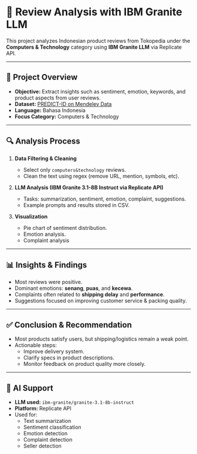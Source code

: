 # 🧠 Review Analysis with IBM Granite LLM
This project analyzes Indonesian product reviews from Tokopedia under the **Computers & Technology** category using **IBM Granite LLM** via Replicate API.

---

## 📌 Project Overview
- **Objective:** Extract insights such as sentiment, emotion, keywords, and product aspects from user reviews.
- **Dataset:** [PREDICT-ID on Mendeley Data](https://data.mendeley.com/datasets/p43jmr7zr2/1)
- **Language:** Bahasa Indonesia
- **Focus Category:** Computers & Technology

---

## 🔍 Analysis Process
1. **Data Filtering & Cleaning**
   - Select only `computers&technology` reviews.
   - Clean the text using regex (remove URL, mention, symbols, etc).

2. **LLM Analysis (IBM Granite 3.1-8B Instruct via Replicate API)**
   - Tasks: summarization, sentiment, emotion, complaint, suggestions.
   - Example prompts and results stored in CSV.

3. **Visualization**
   - Pie chart of sentiment distribution.
   - Emotion analysis.
   - Complaint analysis

---

## 📊 Insights & Findings
- Most reviews were positive.
- Dominant emotions: **senang**, **puas**, and **kecewa**.
- Complaints often related to **shipping delay** and **performance**.
- Suggestions focused on improving customer service & packing quality.

---

## ✅ Conclusion & Recommendation
- Most products satisfy users, but shipping/logistics remain a weak point.
- Actionable steps:
  - Improve delivery system.
  - Clarify specs in product descriptions.
  - Monitor feedback on product quality more closely.

---

## 🤖 AI Support
- **LLM used:** `ibm-granite/granite-3.1-8b-instruct`
- **Platform:** Replicate API
- Used for:
  - Text summarization
  - Sentiment classification
  - Emotion detection
  - Complaint detection
  - Seller detection

